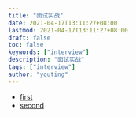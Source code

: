 ```yaml
---
title: "面试实战"
date: 2021-04-17T13:11:27+08:00
lastmod: 2021-04-17T13:11:27+08:00
draft: false
toc: false
keywords: ["interview"]
description: "面试实战"
tags: ["interview"]
author: "youting"
---
```


- [first](../action-1-banyu)
- [second](../action-2-yuanfudao)
